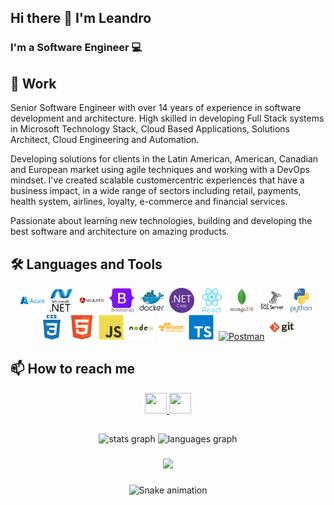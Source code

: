 ## Hi there 👋 I'm Leandro
   
<h3>
I'm a Software Engineer 💻
</h3> 

## 💼 Work  

  Senior Software Engineer with over 14 years of experience in software development and architecture.
High skilled in developing Full Stack systems in Microsoft Technology Stack, Cloud Based Applications,
Solutions Architect, Cloud Engineering and Automation.

Developing solutions for clients in the Latin American, American, Canadian and European
market using agile techniques and working with a DevOps mindset. I've created scalable customercentric experiences that have a business impact, in a wide range of sectors including retail, payments, health system, airlines, loyalty, e-commerce and financial services.

Passionate about learning new technologies, building and developing the best software and
architecture on amazing products.

## 🛠 Languages and Tools
 
<div id="header" align="center">
<p dir="auto">
<a target="_blank" rel="noopener noreferrer" href="https://github.com/devicons/devicon/blob/master/icons/azure/azure-original-wordmark.svg"><img src="https://github.com/devicons/devicon/raw/master/icons/azure/azure-original-wordmark.svg" title="Azure" alt="azure" width="40" height="40" style="max-width: 100%;"></a> 
<a target="_blank" rel="noopener noreferrer" href="https://github.com/devicons/devicon/blob/master/icons/dot-net/dot-net-original-wordmark.svg"><img src="https://github.com/devicons/devicon/raw/master/icons/dot-net/dot-net-original-wordmark.svg" title=".Net" alt="dot" width="40" height="40" style="max-width: 100%;"></a> 
<a target="_blank" rel="noopener noreferrer" href="https://github.com/devicons/devicon/blob/master/icons/angularjs/angularjs-original-wordmark.svg"><img src="https://github.com/devicons/devicon/raw/master/icons/angularjs/angularjs-original-wordmark.svg" title="Angular" alt="angularjs" width="40" height="40" style="max-width: 100%;"></a> 
<a target="_blank" rel="noopener noreferrer" href="https://github.com/devicons/devicon/blob/master/icons/bootstrap/bootstrap-original-wordmark.svg"><img src="https://github.com/devicons/devicon/raw/master/icons/bootstrap/bootstrap-original-wordmark.svg" title="Bootstrap" alt="bootstrap" width="40" height="40" style="max-width: 100%;"></a> 
<a target="_blank" rel="noopener noreferrer" href="https://github.com/devicons/devicon/blob/master/icons/docker/docker-original-wordmark.svg"><img src="https://github.com/devicons/devicon/raw/master/icons/docker/docker-original-wordmark.svg" title="Docker" alt="docker" width="40" height="40" style="max-width: 100%;"></a> 
<a target="_blank" rel="noopener noreferrer" href="https://github.com/devicons/devicon/blob/master/icons/dotnetcore/dotnetcore-original.svg"><img src="https://github.com/devicons/devicon/raw/master/icons/dotnetcore/dotnetcore-original.svg" title=".Net Core" alt="dotnetcore" width="40" height="40" style="max-width: 100%;"></a> 
<a target="_blank" rel="noopener noreferrer" href="https://github.com/devicons/devicon/blob/master/icons/react/react-original-wordmark.svg"><img src="https://github.com/devicons/devicon/raw/master/icons/react/react-original-wordmark.svg" title="React" alt="react" width="40" height="40" style="max-width: 100%;"></a> 
<a target="_blank" rel="noopener noreferrer" href="https://github.com/devicons/devicon/blob/master/icons/mongodb/mongodb-original-wordmark.svg"><img src="https://github.com/devicons/devicon/raw/master/icons/mongodb/mongodb-original-wordmark.svg" title="MongoDB" alt="mongodb" width="40" height="40" style="max-width: 100%;"></a> 
<a target="_blank" rel="noopener noreferrer" href="https://github.com/devicons/devicon/blob/master/icons/microsoftsqlserver/microsoftsqlserver-plain-wordmark.svg"><img src="https://github.com/devicons/devicon/raw/master/icons/microsoftsqlserver/microsoftsqlserver-plain-wordmark.svg" title="SQL Server" alt="microsoftsqlserver" width="40" height="40" style="max-width: 100%;"></a> 
<a target="_blank" rel="noopener noreferrer" href="https://github.com/devicons/devicon/blob/master/icons/python/python-original-wordmark.svg"><img src="https://github.com/devicons/devicon/raw/master/icons/python/python-original-wordmark.svg" title="Python" alt="python" width="40" height="40" style="max-width: 100%;"></a> 
<a target="_blank" rel="noopener noreferrer" href="https://github.com/devicons/devicon/blob/master/icons/css3/css3-plain-wordmark.svg"><img src="https://github.com/devicons/devicon/raw/master/icons/css3/css3-plain-wordmark.svg" title="CSS" alt="CSS" width="40" height="40" style="max-width: 100%;"></a> 
<a target="_blank" rel="noopener noreferrer" href="https://github.com/devicons/devicon/blob/master/icons/html5/html5-original.svg"><img src="https://github.com/devicons/devicon/raw/master/icons/html5/html5-original.svg" title="HTML" alt="HTML" width="40" height="40" style="max-width: 100%;"></a> 
<a target="_blank" rel="noopener noreferrer" href="https://github.com/devicons/devicon/blob/master/icons/javascript/javascript-original.svg"><img src="https://github.com/devicons/devicon/raw/master/icons/javascript/javascript-original.svg" title="JavaScript" alt="JavaScript" width="40" height="40" style="max-width: 100%;"></a> 
<a target="_blank" rel="noopener noreferrer" href="https://github.com/devicons/devicon/blob/master/icons/nodejs/nodejs-original-wordmark.svg"><img src="https://github.com/devicons/devicon/raw/master/icons/nodejs/nodejs-original-wordmark.svg" title="NodeJS" alt="NodeJS" width="40" height="40" style="max-width: 100%;"></a> 
<a target="_blank" rel="noopener noreferrer" href="https://github.com/devicons/devicon/blob/master/icons/amazonwebservices/amazonwebservices-plain-wordmark.svg"><img src="https://github.com/devicons/devicon/raw/master/icons/amazonwebservices/amazonwebservices-plain-wordmark.svg" title="AWS" alt="AWS" width="40" height="40" style="max-width: 100%;"></a> 
<a target="_blank" rel="noopener noreferrer" href="https://github.com/devicons/devicon/blob/master/icons/typescript/typescript-original.svg"><img src="https://github.com/devicons/devicon/raw/master/icons/typescript/typescript-original.svg" title="TypeScript" alt="typescript" width="40" height="40" style="max-width: 100%;"></a> 
<a target="_blank" rel="noopener noreferrer" href="https://camo.githubusercontent.com/93b32389bf746009ca2370de7fe06c3b5146f4c99d99df65994f9ced0ba41685/68747470733a2f2f7777772e766563746f726c6f676f2e7a6f6e652f6c6f676f732f676574706f73746d616e2f676574706f73746d616e2d69636f6e2e737667"><img src="https://camo.githubusercontent.com/93b32389bf746009ca2370de7fe06c3b5146f4c99d99df65994f9ced0ba41685/68747470733a2f2f7777772e766563746f726c6f676f2e7a6f6e652f6c6f676f732f676574706f73746d616e2f676574706f73746d616e2d69636f6e2e737667" title="Postman" alt="Postman" width="40" height="40" data-canonical-src="https://www.vectorlogo.zone/logos/getpostman/getpostman-icon.svg" style="max-width: 100%;"></a> 
<a target="_blank" rel="noopener noreferrer" href="https://github.com/devicons/devicon/blob/master/icons/git/git-original-wordmark.svg"><img src="https://github.com/devicons/devicon/raw/master/icons/git/git-original-wordmark.svg" title="GIT" width="40" height="40" style="max-width: 100%;"></a> 
</p>

</div>

## 📫 How to reach me

<!--* [LinkedIn](https://www.linkedin.com/in/leandro-carlini)
* [Email](mailto:leandrocarlini@gmail.com)-->
<div align="center">
   <a href="https://www.linkedin.com/in/leandro-carlini" target="_blank">
      <img src="https://raw.githubusercontent.com/leosourcecode/leosourcecode/04be329aaa08f1b2996c0e321035e8be2953c753/assets/icons/linkedin.svg" width=35" height="33" />
   </a>

   <a href="mailto:leandrocarlini@gmail.com" target="_blank">
      <img src="https://raw.githubusercontent.com/leosourcecode/leosourcecode/fcb0096f00083ef72edef094f4933695ffa611ef/assets/icons/email2.svg" width=35" height="33" />
   </a>
</div>

##

###
<div align="center">
  <img src="https://github-readme-stats.vercel.app/api?hide_title=false&hide_rank=false&show_icons=true&include_all_commits=true&count_private=true&disable_animations=false&theme=dark&hide_border=false&username=leosourcecode" height="150" alt="stats graph"  />
  <img src="https://github-readme-stats.vercel.app/api/top-langs?&hide_title=false&layout=compact&card_width=320&langs_count=5&theme=dark&hide_border=false&username=leosourcecode" height="150" alt="languages graph"  />
</div>

###
<div align="center">
  <img src="https://profile-counter.glitch.me/leosourcecode/count.svg?"  />
</div>

###

<div align="center">
   <img src="https://raw.githubusercontent.com/leosourcecode/leosourcecode/1f6b42ae0a9224fb5a47de65342f910cc8267a9e/assets/snake/snake.svg" alt="Snake animation" />
</div>

<!--
Languages and Tools:
● .Net Core, .Net Framework, ASP .Net MVC, Web Forms, Windows Services, NuGet Packages among others.
● C#, AutoMapper, SignalIR, Hangfire, PowerShell, Python, NPM, JavaScript, TypeScript, JQuery, ES6 and Webpack.
● REST API, GraphQL, gRPC, WCF, SOA, JSon and OAuth.
● MSSQL Server, CosmosDB, DynamoDB, MySQL, MariaDB, MongoDB and Redis
● ADO .Net, Entity Framework Core and Dapper.
● NodeJS, Express, Mongoose, Sequelize, Request, AWS SDK among others.
● Angular, CSS, HTML, Syncfusion, Razor and Bootstrap.
● Azure DevOps, DevSecOps, CI/CD, ALM, TFS, VSTS, GitLab, Docker, Docker Compose, Chef Infra and Chocolatey.
● GIT and TFVC.
● Azure (Azure Functions, Pipelines, ARM Templates, Resources Groups, Azure Storage, Monitor, Key Vault, Alerts, ServiceBus, LogicApps, API Management, Web Apps, Application Insights, Log Analytics, SQL Database, SQL Elastic Pool, AD, VM among others), Azure SDK and PowerApps.
● AWS (Amplify, AppSync, Cognito, Elastic Beanstalk, CodeCommit, EC2, S3, IAM, Cloud Formation, Lambda, CloudWatch, RDS, SNS, SQS, KMS, VPC and Systems Manager) and AWS SDK.
● IaaS, PaaS, FaaS and SaaS.
● IoC/DI, Microservices, Serverless, Clean Code, Best Practices, OOP, SOLID, Design Patterns and Data Modeling.
● MSTest, XUnit, NUnit, Moq, Rhino Mocks, SpecFlow, Selenium, MochaJS, SinonJS, ChaiJS, DDD, TDD and BDD.
● ReSharper, Postman, Swagger, Service Insight, Polly, FluentValidation, Password Manager, SumoLogic, GrayLog, NLog, Serilog, Stripe, ServiceNow, SoapUI and Fiddler.
● Agile Scrum, Azure Boards, Kanban, Jira, SAFe, Confluence and Slack.

👇🏼 Check out my Github page.
https://github.com/leosourcecode

📫 Contact me: leandrocarlini@gmail.com

Software Engineer | Full Stack Developer | C# Developer | .Net Developer | Azure Developer | AWS Developer | Software Developer | Back-End Developer | Solutions Architect | Software Architect | Specialist Software | Technical Leader | Software Consultant
-->

